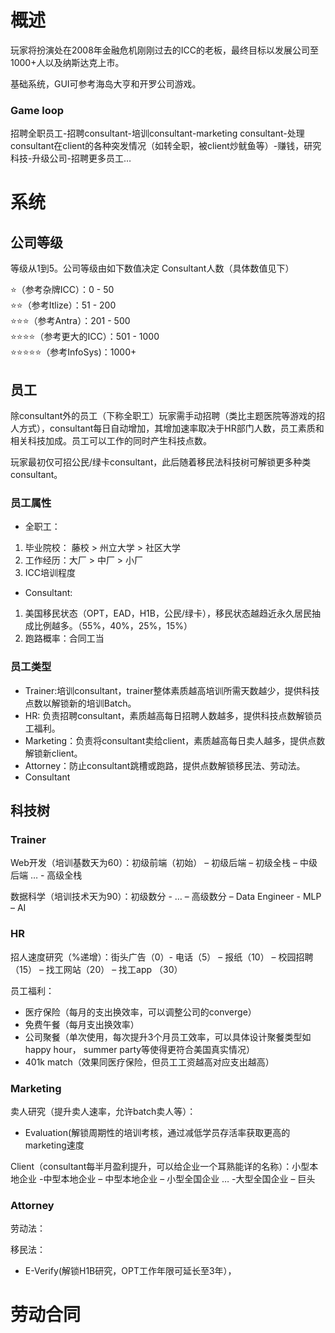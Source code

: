 # 概述
玩家将扮演处在2008年金融危机刚刚过去的ICC的老板，最终目标以发展公司至1000+人以及纳斯达克上市。

基础系统，GUI可参考海岛大亨和开罗公司游戏。

### Game loop
招聘全职员工-招聘consultant-培训consultant-marketing consultant-处理consultant在client的各种突发情况（如转全职，被client炒鱿鱼等）-赚钱，研究科技-升级公司-招聘更多员工…

# 系统
## 公司等级
等级从1到5。公司等级由如下数值决定
Consultant人数（具体数值见下）

⭐（参考杂牌ICC）：0 - 50 <br>
⭐⭐（参考Itlize）：51 - 200 <br>
⭐⭐⭐（参考Antra）：201 - 500 <br>
⭐⭐⭐⭐（参考更大的ICC）：501 - 1000 <br>
⭐⭐⭐⭐⭐（参考InfoSys)：1000+ <br>

## 员工
除consultant外的员工（下称全职工）玩家需手动招聘（类比主题医院等游戏的招人方式），consultant每日自动增加，其增加速率取决于HR部门人数，员工素质和相关科技加成。员工可以工作的同时产生科技点数。

玩家最初仅可招公民/绿卡consultant，此后随着移民法科技树可解锁更多种类consultant。

### 员工属性
- 全职工：<br>
1. 毕业院校： 藤校 > 州立大学 > 社区大学
2. 工作经历：大厂 > 中厂 > 小厂
3. ICC培训程度
- Consultant:<br>
1. 美国移民状态（OPT，EAD，H1B，公民/绿卡），移民状态越趋近永久居民抽成比例越多。（55%，40%，25%，15%）
2. 跑路概率：合同工当
   
### 员工类型
- Trainer:培训consultant，trainer整体素质越高培训所需天数越少，提供科技点数以解锁新的培训Batch。
- HR: 负责招聘consultant，素质越高每日招聘人数越多，提供科技点数解锁员工福利。
- Marketing：负责将consultant卖给client，素质越高每日卖人越多，提供点数解锁新client。
- Attorney：防止consultant跳槽或跑路，提供点数解锁移民法、劳动法。
- Consultant

## 科技树
### Trainer
Web开发（培训基数天为60）：初级前端（初始） – 初级后端 – 初级全栈 – 中级后端 … - 高级全栈

数据科学（培训技术天为90）：初级数分 - … – 高级数分 – Data Engineer - MLP – AI

### HR
招人速度研究（%递增）：街头广告（0）-  电话（5） – 报纸（10） – 校园招聘（15） – 找工网站（20） – 找工app （30）

员工福利：
- 医疗保险（每月的支出换效率，可以调整公司的converge）
- 免费午餐（每月支出换效率）
- 公司聚餐（单次使用，每次提升3个月员工效率，可以具体设计聚餐类型如happy hour， summer party等使得更符合美国真实情况）
- 401k match（效果同医疗保险，但员工工资越高对应支出越高）

### Marketing
卖人研究（提升卖人速率，允许batch卖人等）：
- Evaluation(解锁周期性的培训考核，通过减低学员存活率获取更高的marketing速度

Client（consultant每半月盈利提升，可以给企业一个耳熟能详的名称）：小型本地企业 -中型本地企业 – 中型本地企业 – 小型全国企业 … -大型全国企业 – 巨头

### Attorney
劳动法：

移民法：
- E-Verify(解锁H1B研究，OPT工作年限可延长至3年），

# 劳动合同




